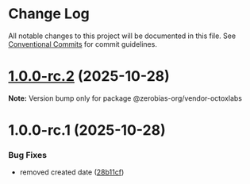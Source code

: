 # Change Log

All notable changes to this project will be documented in this file.
See [Conventional Commits](https://conventionalcommits.org) for commit guidelines.

# [1.0.0-rc.2](https://github.com/zerobias-org/vendor/compare/@zerobias-org/vendor-octoxlabs@1.0.0-rc.1...@zerobias-org/vendor-octoxlabs@1.0.0-rc.2) (2025-10-28)

**Note:** Version bump only for package @zerobias-org/vendor-octoxlabs





# 1.0.0-rc.1 (2025-10-28)


### Bug Fixes

* removed created date ([28b11cf](https://github.com/zerobias-org/vendor/commit/28b11cf2563e9cdadd4b1dc83edd60d2fcd01df0))

